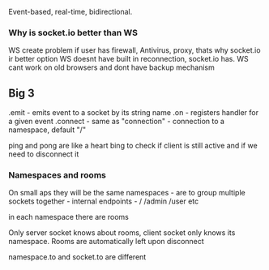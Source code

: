 Event-based, real-time, bidirectional.

### Why is socket.io better than WS

WS create problem if user has firewall, Antivirus, proxy, thats why socket.io ir better option
WS doesnt have built in reconnection, socket.io has.
WS cant  work on old browsers and dont have backup mechanism

## Big 3

.emit - emits event to a socket by its string name
.on - registers handler for a given event
.connect - same as "connection" - connection to a namespace, default "/"

ping and pong are like a heart bing to check if client is still active and if we need to disconnect it

### Namespaces and rooms

On small aps they will be the same
namespaces - are to group multiple sockets together
    - internal endpoints
        - / /admin /user etc

in each namespace there are rooms

Only server socket knows about rooms, client socket only knows its namespace.
Rooms are automatically left upon disconnect

namespace.to and socket.to are different